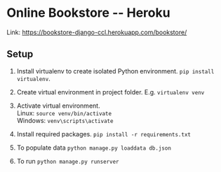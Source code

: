 # Online Bookstore -- Heroku 

Link: https://bookstore-django-ccl.herokuapp.com/bookstore/

## Setup
1. Install virtualenv to create isolated Python environment. `pip install virtualenv`.
2. Create virtual environment in project folder. E.g. `virtualenv venv`

3. Activate virtual environment. \
Linux: `source venv/bin/activate`  
Windows: `venv\scripts\activate`

4. Install required packages. 
`pip install -r requirements.txt`

5. To populate data
`python manage.py loaddata db.json`

6. To run
`python manage.py runserver`
